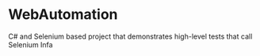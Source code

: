 # WebAutomation
C# and Selenium based project that demonstrates high-level  tests that call Selenium Infa
